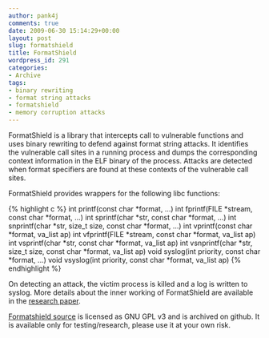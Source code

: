 ```yaml
---
author: pank4j
comments: true
date: 2009-06-30 15:14:29+00:00
layout: post
slug: formatshield
title: FormatShield
wordpress_id: 291
categories:
- Archive
tags:
- binary rewriting
- format string attacks
- formatshield
- memory corruption attacks
---
```


FormatShield is a library that intercepts call to vulnerable functions and uses binary rewriting to defend against format string attacks. It identifies the vulnerable call sites in a running process and dumps the corresponding context information in the ELF binary of the process. Attacks are detected when format specifiers are found at these contexts of the vulnerable call sites.

FormatShield provides wrappers for the following libc functions:

{% highlight c %}
int printf(const char *format, ...)
int fprintf(FILE *stream, const char *format, ...)
int sprintf(char *str, const char *format, ...)
int snprintf(char *str, size_t size, const char *format, ...)
int vprintf(const char *format, va_list ap)
int vfprintf(FILE *stream, const char *format, va_list ap)
int vsprintf(char *str, const char *format, va_list ap)
int vsnprintf(char *str, size_t size, const char *format, va_list ap)
void syslog(int priority, const char *format, ...)
void vsyslog(int priority, const char *format, va_list ap)
{% endhighlight %}

On detecting an attack, the victim process is killed and a log is written to syslog. More details about the inner working of FormatShield are available in the [research paper](http://www.codepwn.com/wp-content/uploads/2009/06/formatshield-acisp08.pdf).

[Formatshield source](https://github.com/pank4j/formatshield) is licensed as GNU GPL v3 and is archived on github. It is available only for testing/research, please use it at your own risk.
